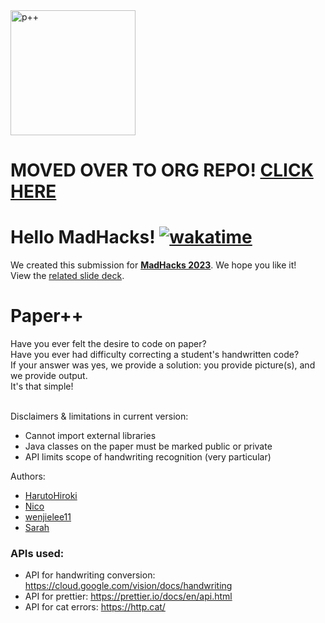 <img width="200" alt="p++" src="https://user-images.githubusercontent.com/87912872/222970565-a8187f48-60a4-42d7-b714-1f2ad85a7ff1.png">


# MOVED OVER TO ORG REPO! [CLICK HERE](https://github.com/Paper-Plus-Plus/PaperPlusPlus)


# Hello MadHacks! [![wakatime](https://wakatime.com/badge/user/e65a0c18-b5e8-460f-ad9a-58570b271833/project/d4f361c3-fcd2-4419-bf60-b200c3e88478.svg)](https://wakatime.com/badge/user/e65a0c18-b5e8-460f-ad9a-58570b271833/project/d4f361c3-fcd2-4419-bf60-b200c3e88478)

We created this submission for
<a href="https://www.madhacks.io/"><b>MadHacks 2023</b></a>. We hope you like it!
<br>View the <a href="https://docs.google.com/presentation/d/1FKOwhARHGi6wQ65SD_Ygseh8P6zCMjH5ALz70doeUMg/edit?usp=sharing" target="_blank" rel="noopener noreferrer">related slide deck</a>.</p>

# Paper++
<p>Have you ever felt the desire to code on paper?
<br>Have you ever had difficulty correcting a student's handwritten code?
<br>If your answer was yes, we provide a solution: you provide picture(s), and we provide output.
  <br>It's that simple!</b>
  </p>

<br>
Disclaimers & limitations in current version:
<ul> 
    <li>Cannot import external libraries
    <li>Java classes on the paper must be marked public or private
    <li>API limits scope of handwriting recognition (very particular)
</ul>
Authors:
<ul>
    <li><a href="https://github.com/HarutoHiroki">HarutoHiroki</a></li>
    <li><a href="https://github.com/nico-himself">Nico</a></li>
    <li><a href="https://github.com/wenjielee11">wenjielee11</a></li>
    <li><a href="https://github.com/sarah-i-rubenstein2">Sarah</a></li>
</ul>

### APIs used:
- API for handwriting conversion: https://cloud.google.com/vision/docs/handwriting 
- API for prettier: https://prettier.io/docs/en/api.html 
- API for cat errors: https://http.cat/
